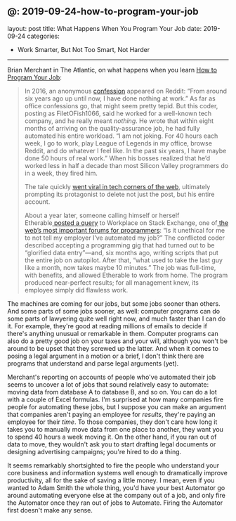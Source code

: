@: 2019-09-24-how-to-program-your-job
---
layout: post
title: What Happens When You Program Your Job
date: 2019-09-24
categories: 
- Work Smarter, But Not Too Smart, Not Harder
---

Brian Merchant in The Atlantic, on what happens when you learn [How to Program Your Job](https://www.theatlantic.com/technology/archive/2018/10/agents-of-automation/568795/):

> In 2016, an anonymous [confession](https://www.reddit.com/r/cscareerquestions/comments/4km3yc/finally_fired_after_6_years/) appeared on Reddit: “From around six years ago up until now, I have done nothing at work.” As far as office confessions go, that might seem pretty tepid. But this coder, posting as FiletOFish1066, said he worked for a well-known tech company, and he really meant *nothing*. He wrote that within eight months of arriving on the quality-assurance job, he had fully automated his entire workload. “I am not joking. For 40 hours each week, I go to work, play League of Legends in my office, browse Reddit, and do whatever I feel like. In the past six years, I have maybe done 50 hours of real work.” When his bosses realized that he’d worked less in half a decade than most Silicon Valley programmers do in a week, they fired him.
> 
> The tale quickly [went viral in tech corners of the web](https://boingboing.net/2016/06/08/coder-fired-after-6-years-for.html), ultimately prompting its protagonist to delete not just the post, but his entire account.
> 
> About a year later, someone calling himself or herself Etherable[ posted a query](https://workplace.stackexchange.com/questions/93696/is-it-unethical-for-me-to-not-tell-my-employer-i-ve-automated-my-job) to Workplace on Stack Exchange, one of[ the web’s most important forums for programmers](http://nymag.com/selectall/2017/03/the-hidden-power-of-stack-overflow.html): “Is it unethical for me to not tell my employer I’ve automated my job?” The conflicted coder described accepting a programming gig that had turned out to be “glorified data entry”—and, six months ago, writing scripts that put the entire job on autopilot. After that, “what used to take the last guy like a month, now takes maybe 10 minutes.” The job was full-time, with benefits, and allowed Etherable to work from home. The program produced near-perfect results; for all management knew, its employee simply did flawless work.

The machines are coming for our jobs, but some jobs sooner than others. And some parts of some jobs sooner, as well: computer programs can do some parts of lawyering quite well right now, and much faster than I can do it. For example, they're good at reading millions of emails to decide if there's anything unusual or remarkable in them. Computer programs can also do a pretty good job on your taxes and your will, although you won't be around to be upset that they screwed up the latter. And when it comes to posing a legal argument in a motion or a brief, I don't think there are programs that understand and parse legal arguments (yet). 

Merchant's reporting on accounts of people who've automated their job seems to uncover a lot of jobs that sound relatively easy to automate: moving data from database A to database B, and so on. You can do a lot with a couple of Excel formulas. I'm surprised at how many companies fire people for automating these jobs, but I suppose you can make an argument that companies aren't paying an employee for *results*, they're paying an employee for their *time*. To those companies, they don't care how long it takes you to manually move data from one place to another, they want you to spend 40 hours a week moving it. On the other hand, if you ran out of data to move, they wouldn't ask you to start drafting legal documents or designing advertising campaigns; you're hired to do a thing.

It seems remarkably shortsighted to fire the people who understand your core business and information systems well enough to dramatically improve productivity, all for the sake of saving a little money. I mean, even if you wanted to Adam Smith the whole thing, you'd have your best Automator go around automating everyone else at the company out of a job, and only fire the Automator once they ran out of jobs to Automate. Firing the Automator first doesn't make any sense.